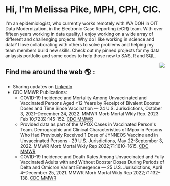 # Hi, I'm Melissa Pike, MPH, CPH, CIC.

I'm an epidemiologist, who currently works remotely with WA DOH in OIT Data Modernization, in the Electronic Case Reporting (eCR) team. With over fifteen years working in data quality, I enjoy working on a wide array of different and challenging projects. 
Why do I like working in science and data? 
I love collaborating with others to solve problems and helping my team members build new skills. Check out my pinned projects for my data anlaysis portfolio and some codes to help those new to SAS, R and SQL. 
 
<img align="right" src="https://github.com/mapike907/Images/blob/main/Hands%20-%20Analytics.png"/>


## Find me around the web :earth_americas: :
- Sharing updates on [LinkedIn](https://www.linkedin.com/in/melissa-pike-mph)
- CDC MMWR Publications: 
  -  COVID-19 Incidence and Mortality Among Unvaccinated and Vaccinated Persons Aged ≥12 Years by Receipt of Bivalent Booster Doses and Time Since
Vaccination — 24 U.S. Jurisdictions, October 3, 2021–December 24, 2022. MMWR Morb Mortal Wkly Rep. 2023 Feb 10;72(6):145-152. [CDC MMWR](https://www.cdc.gov/mmwr/volumes/72/wr/mm7206a3.htm?s_cid=mm7206a3_w)
  - Provided data as part of the MPOX Cases in Vaccinated Person's Team. Demographic and Clinical Characteristics of Mpox in Persons Who Had Previously Received 1 Dose of JYNNEOS Vaccine and in Unvaccinated Persons - 29 U.S. Jurisdictions, May 22-September 3, 2022. MMWR Morb Mortal Wkly Rep 2022;71:1610–1615. [CDC MMWR](https://www.cdc.gov/mmwr/volumes/71/wr/mm715152a2.htm?s_cid=mm715152a2_w)
  - COVID-19 Incidence and Death Rates Among Unvaccinated and Fully Vaccinated Adults with and Without Booster Doses During Periods of Delta and Omicron Variant Emergence — 25 U.S. Jurisdictions, April 4–December 25, 2021. MMWR Morb Mortal Wkly Rep 2022;71:132–138. [CDC MMWR](https://www.cdc.gov/mmwr/volumes/71/wr/mm7104e2.htm?s_cid=mm7104e2_w)
</div>

